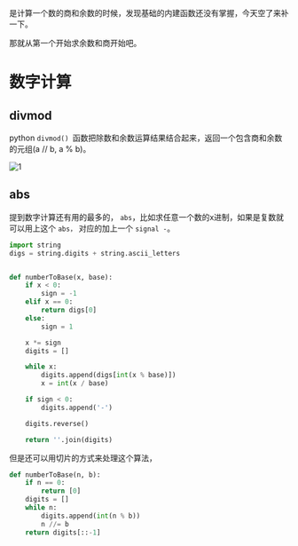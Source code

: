 是计算一个数的商和余数的时候，发现基础的内建函数还没有掌握，今天空了来补一下。

那就从第一个开始求余数和商开始吧。

# 数字计算

## divmod
python `divmod() `函数把除数和余数运算结果结合起来，返回一个包含商和余数的元组(a // b, a % b)。

![1](https://gitee.com/chasays/mdPic/raw/master/uPic/eHOw9Q.png)

## abs
提到数字计算还有用的最多的， `abs`，比如求任意一个数的x进制，如果是复数就可以用上这个 `abs，` 对应的加上一个 `signal -`。

```py
import string
digs = string.digits + string.ascii_letters


def numberToBase(x, base):
    if x < 0:
        sign = -1
    elif x == 0:
        return digs[0]
    else:
        sign = 1

    x *= sign
    digits = []

    while x:
        digits.append(digs[int(x % base)])
        x = int(x / base)

    if sign < 0:
        digits.append('-')

    digits.reverse()

    return ''.join(digits)
```
但是还可以用切片的方式来处理这个算法，
```py
def numberToBase(n, b):
    if n == 0:
        return [0]
    digits = []
    while n:
        digits.append(int(n % b))
        n //= b
    return digits[::-1]
```

